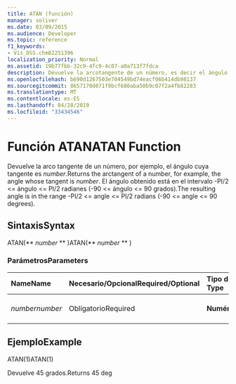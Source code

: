 ```yaml
---
title: ATAN (función)
manager: soliver
ms.date: 03/09/2015
ms.audience: Developer
ms.topic: reference
f1_keywords:
- Vis_DSS.chm82251396
localization_priority: Normal
ms.assetid: 19b77fbb-32c9-4fc9-4c07-a0a713f7fdca
description: Devuelve la arcotangente de un número, es decir el ángulo cuya tangente es ese número. El ángulo obtenido está en el intervalo -PI/2 <= ángulo <= PI/2 radianes (-90 <= ángulo <= 90 grados).
ms.openlocfilehash: b690d1267503e704549bd74eacf06b414db98137
ms.sourcegitcommit: 8657170d071f9bcf680aba50b9c07f2a4fb82283
ms.translationtype: MT
ms.contentlocale: es-ES
ms.lasthandoff: 04/28/2019
ms.locfileid: "33434546"
---
```

# <a name="atan-function"></a><span data-ttu-id="a2969-104">Función ATAN</span><span class="sxs-lookup"><span data-stu-id="a2969-104">ATAN Function</span></span>

<span data-ttu-id="a2969-105">Devuelve la arco tangente de un número, por ejemplo, el ángulo cuya tangente es  _number_.</span><span class="sxs-lookup"><span data-stu-id="a2969-105">Returns the arctangent of a number, for example, the angle whose tangent is  _number_.</span></span> <span data-ttu-id="a2969-106">El ángulo obtenido está en el intervalo -PI/2 <= ángulo <= PI/2 radianes (-90 <= ángulo <= 90 grados).</span><span class="sxs-lookup"><span data-stu-id="a2969-106">The resulting angle is in the range -PI/2 <= angle <= PI/2 radians (-90 <= angle <= 90 degrees).</span></span> 
  
## <a name="syntax"></a><span data-ttu-id="a2969-107">Sintaxis</span><span class="sxs-lookup"><span data-stu-id="a2969-107">Syntax</span></span>

<span data-ttu-id="a2969-108">ATAN(\*\* *number* \*\* )</span><span class="sxs-lookup"><span data-stu-id="a2969-108">ATAN(\*\* *number* \*\* )</span></span> 
  
### <a name="parameters"></a><span data-ttu-id="a2969-109">Parámetros</span><span class="sxs-lookup"><span data-stu-id="a2969-109">Parameters</span></span>

|<span data-ttu-id="a2969-110">**Name**</span><span class="sxs-lookup"><span data-stu-id="a2969-110">**Name**</span></span>|<span data-ttu-id="a2969-111">**Necesario/Opcional**</span><span class="sxs-lookup"><span data-stu-id="a2969-111">**Required/Optional**</span></span>|<span data-ttu-id="a2969-112">**Tipo de datos**</span><span class="sxs-lookup"><span data-stu-id="a2969-112">**Data Type**</span></span>|<span data-ttu-id="a2969-113">**Descripción**</span><span class="sxs-lookup"><span data-stu-id="a2969-113">**Description**</span></span>|
|:-----|:-----|:-----|:-----|
| <span data-ttu-id="a2969-114">_number_</span><span class="sxs-lookup"><span data-stu-id="a2969-114">_number_</span></span> <br/> |<span data-ttu-id="a2969-115">Obligatorio</span><span class="sxs-lookup"><span data-stu-id="a2969-115">Required</span></span>  <br/> |<span data-ttu-id="a2969-116">**Numérico**</span><span class="sxs-lookup"><span data-stu-id="a2969-116">**Numeric**</span></span> <br/> |<span data-ttu-id="a2969-117">La tangente del ángulo.</span><span class="sxs-lookup"><span data-stu-id="a2969-117">The tangent of the angle.</span></span>  <br/> |
   
## <a name="example"></a><span data-ttu-id="a2969-118">Ejemplo</span><span class="sxs-lookup"><span data-stu-id="a2969-118">Example</span></span>

<span data-ttu-id="a2969-119">ATAN(1)</span><span class="sxs-lookup"><span data-stu-id="a2969-119">ATAN(1)</span></span> 
  
<span data-ttu-id="a2969-120">Devuelve 45 grados.</span><span class="sxs-lookup"><span data-stu-id="a2969-120">Returns 45 deg</span></span> 
  


